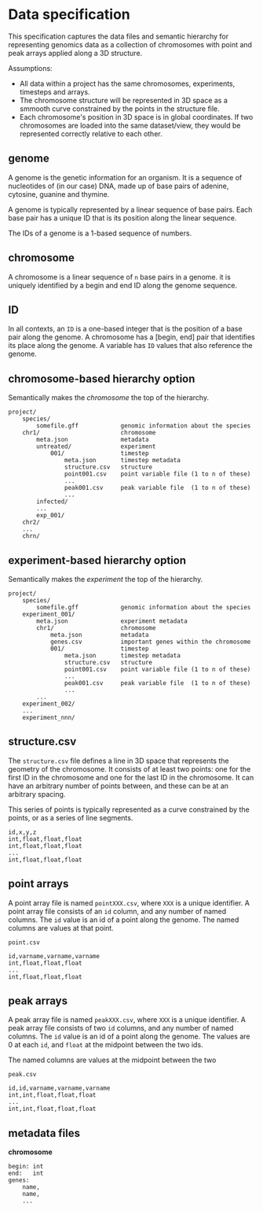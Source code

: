 # Data specification

This specification captures the data files and semantic hierarchy for representing genomics data as a collection of chromosomes with point and peak arrays applied along a 3D structure.

Assumptions:
- All data within a project has the same chromosomes, experiments, timesteps and arrays.
- The chromosome structure will be represented in 3D space as a smmooth curve constrained by the points in the structure file.
- Each chromosome's position in 3D space is in global coordinates. If two chromosomes are loaded into the same dataset/view, they would be represented correctly relative to each other.


## genome

A genome is the genetic information for an organism. It is a sequence of nucleotides of
(in our case) DNA, made up of base pairs of adenine, cytosine, guanine and thymine.

A genome is typically represented by a linear sequence of base pairs. Each base pair has
a unique ID that is its position along the linear sequence.

The IDs of a genome is a 1-based sequence of numbers.

## chromosome

A chromosome is a linear sequence of `n` base pairs in a genome. it is uniquely identified
by a begin and end ID along the genome sequence.

## ID

In all contexts, an `ID` is a one-based integer that is the position of a base pair along
the genome. A chromosome has a [begin, end] pair that identifies its place along the
genome. A variable has `ID` values that also reference the genome. 

## chromosome-based hierarchy option

Semantically makes the *chromosome* the top of the hierarchy.

```
project/
    species/
        somefile.gff            genomic information about the species
    chr1/                       chromosome
        meta.json               metadata
        untreated/              experiment
            001/                timestep
                meta.json       timestep metadata
                structure.csv   structure
                point001.csv    point variable file (1 to n of these)
                ...
                peak001.csv     peak variable file  (1 to n of these)
                ...
        infected/
        ...
        exp_001/
    chr2/
    ...
    chrn/
```

## experiment-based hierarchy option 

Semantically makes the *experiment* the top of the hierarchy.

```
project/
    species/
        somefile.gff            genomic information about the species
    experiment_001/
        meta.json               experiment metadata
        chr1/                   chromosome
            meta.json           metadata
            genes.csv           important genes within the chromosome
            001/                timestep
                meta.json       timestep metadata
                structure.csv   structure
                point001.csv    point variable file (1 to n of these)
                ...
                peak001.csv     peak variable file  (1 to n of these)
                ...
        ...
    experiment_002/
    ...
    experiment_nnn/
```


## structure.csv
The `structure.csv` file defines a line in 3D space that represents the geometry of the
chromosome. It consists of at least two points: one for the first ID in the chromosome and
one for the last ID in the chromosome. It can have an arbitrary number of points between, 
and these can be at an arbitrary spacing. 

This series of points is typically represented as a curve constrained by the points, or as
a series of line segments.

```
id,x,y,z
int,float,float,float
int,float,float,float
...
int,float,float,float
```

## point arrays 

A point array file is named `pointXXX.csv`, where `XXX` is a unique identifier.
A point array file consists of an `id` column, and any number of named columns.
The `id` value is an id of a point along the genome. 
The named columns are values at that point.

```
point.csv

id,varname,varname,varname
int,float,float,float
...
int,float,float,float
```

## peak arrays 

A peak array file is named `peakXXX.csv`, where `XXX` is a unique identifier. 
A peak array file consists of two `id` columns, and any number of named columns.
The `id` value is an id of a point along the genome. 
The values are 0 at each `id`, and `float` at the midpoint between the two ids.

The named columns are values at the midpoint between the two  

```
peak.csv

id,id,varname,varname,varname
int,int,float,float,float
...
int,int,float,float,float
```
## metadata files

**chromosome**

```
begin: int
end:   int
genes:
    name,
    name,
    ...
    
    
```
